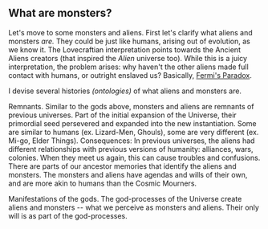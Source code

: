 ## What are monsters?

Let's move to some monsters and aliens. First let's clarify what aliens and monsters *are.* They could be just like humans, arising out of evolution, as we know it. The Lovecraftian interpretation points towards the Ancient Aliens creators (that inspired the *Alien* universe too). While this is a juicy interpretation, the problem arises: why haven't the other aliens made full contact with humans, or outright enslaved us? Basically, [Fermi's Paradox](https://en.wikipedia.org/wiki/Fermi_paradox). 

I devise several histories *(ontologies)* of what aliens and monsters are.

Remnants. Similar to the gods above, monsters and aliens are remnants of previous universes. Part of the initial expansion of the Universe, their primordial seed persevered and expanded into the new instantiation. Some are similar to humans (ex. Lizard-Men, Ghouls), some are very different (ex. Mi-go, Elder Things). Consequences: In previous universes, the aliens had different relationships with previous versions of humanity: alliances, wars, colonies. When they meet us again, this can cause troubles and confusions. There are parts of our ancestor memories that identify the aliens and monsters. The monsters and aliens have agendas and wills of their own, and are more akin to humans than the Cosmic Mourners.

Manifestations of the gods. The god-processes of the Universe create aliens and monsters -- what we perceive as monsters and aliens. Their only will is as part of the god-processes.
